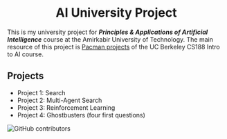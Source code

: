 <div align="center">
  <h1>AI University Project</h1>
</div>

This is my university project for ***Principles & Applications of Artificial Intelligence*** course at the Amirkabir University of Technology. The main resource of this project is [Pacman projects](http://ai.berkeley.edu/project_overview.html) of the UC Berkeley CS188 Intro to AI course.

## Projects
* Project 1: Search
* Project 2: Multi-Agent Search
* Project 3: Reinforcement Learning
* Project 4: Ghostbusters (four first questions)


![GitHub contributors](https://img.shields.io/github/contributors/FarshidNooshi/Pacman-Projects)
